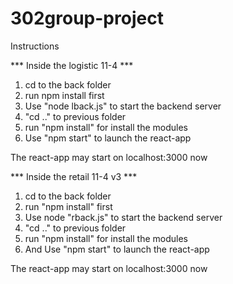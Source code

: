 # 302group-project

Instructions

*** Inside the logistic 11-4 ***

1. cd to the back folder 
2. run npm install first
3. Use "node lback.js" to start the backend server
4. "cd .." to previous folder 
5. run "npm install" for install the modules
6. Use "npm start" to launch the react-app

The react-app may start on localhost:3000 now


*** Inside the retail 11-4 v3 ***

1. cd to the back folder 
2. run "npm install" first
3. Use node "rback.js" to start the backend server
4. "cd .." to previous folder
5. run "npm install" for install the modules
6. And Use "npm start" to launch the react-app

The react-app may start on localhost:3000 now

